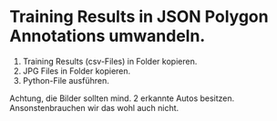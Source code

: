# Training Results in JSON Polygon Annotations umwandeln.

1. Training Results (csv-Files) in Folder kopieren. 
2. JPG Files in Folder kopieren. 
3. Python-File ausführen. 

Achtung, die Bilder sollten mind. 2 erkannte Autos besitzen. 
Ansonstenbrauchen wir das wohl auch nicht.
